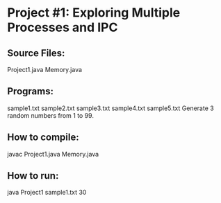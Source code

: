 # Project #1:  Exploring Multiple Processes and IPC

## Source Files:
Project1.java
Memory.java

## Programs:
sample1.txt
sample2.txt
sample3.txt
sample4.txt
sample5.txt
	Generate 3 random numbers from 1 to 99.
 	

## How to compile:
javac Project1.java Memory.java

## How to run:
java Project1 sample1.txt 30
